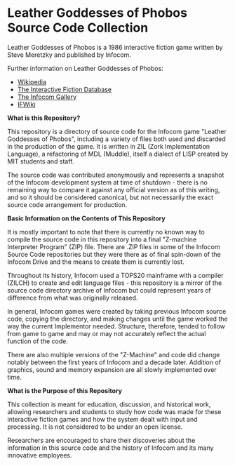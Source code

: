 # Leather Goddesses of Phobos Source Code Collection

Leather Goddesses of Phobos is a 1986 interactive fiction game written by Steve Meretzky and published by Infocom.

Further information on Leather Goddesses of Phobos:

* [Wikipedia](https://en.wikipedia.org/wiki/Leather_Goddesses_of_Phobos)
* [The Interactive Fiction Database](https://ifdb.tads.org/viewgame?id=3p9fdt4fxr2goctw)
* [The Infocom Gallery](http://gallery.guetech.org/leather/leather.html)
* [IFWiki](http://www.ifwiki.org/index.php/Leather_Goddesses_of_Phobos)

__What is this Repository?__

This repository is a directory of source code for the Infocom game "Leather Goddesses of Phobos", including a variety of files both used and discarded in the production of the game. It is written in ZIL (Zork Implementation Language), a refactoring of MDL (Muddle), itself a dialect of LISP created by MIT students and staff.

The source code was contributed anonymously and represents a snapshot of the Infocom development system at time of shutdown - there is no remaining way to compare it against any official version as of this writing, and so it should be considered canonical, but not necessarily the exact source code arrangement for production.

__Basic Information on the Contents of This Repository__

It is mostly important to note that there is currently no known way to compile the source code in this repository into a final "Z-machine Interpreter Program" (ZIP) file. There are .ZIP files in some of the Infocom Source Code repositories but they were there as of final spin-down of the Infocom Drive and the means to create them is currently lost.

Throughout its history, Infocom used a TOPS20 mainframe with a compiler (ZILCH) to create and edit language files - this repository is a mirror of the source code directory archive of Infocom but could represent years of difference from what was originally released.

In general, Infocom games were created by taking previous Infocom source code, copying the directory, and making changes until the game worked the way the current Implementor needed. Structure, therefore, tended to follow from game to game and may or may not accurately reflect the actual function of the code.

There are also multiple versions of the "Z-Machine" and code did change notably between the first years of Infocom and a decade later. Addition of graphics, sound and memory expansion are all slowly implemented over time.

__What is the Purpose of this Repository__

This collection is meant for education, discussion, and historical work, allowing researchers and students to study how code was made for these interactive fiction games and how the system dealt with input and processing. It is not considered to be under an open license.

Researchers are encouraged to share their discoveries about the information in this source code and the history of Infocom and its many innovative employees.
